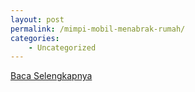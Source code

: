 ```yaml
---
layout: post
permalink: /mimpi-mobil-menabrak-rumah/
categories:
    - Uncategorized
---
```


[Baca Selengkapnya](/01)